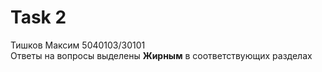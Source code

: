 # Task 2 
Тишков Максим 5040103/30101\
Ответы на вопросы выделены **Жирным** в соответствующих разделах
